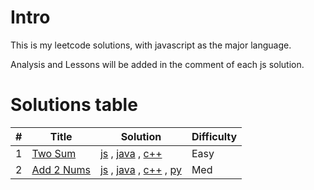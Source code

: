 # Intro
This is my leetcode solutions, with javascript as the major language.

Analysis and Lessons will be added in the comment of each js solution.


# Solutions table
| # | Title | Solution | Difficulty |
|---| ----- | -------- | ---------- |
|1|[Two Sum](https://oj.leetcode.com/problems/two-sum/)|[js](./algorithms/twoSum/twoSum.js) , [java](./algorithms/twoSum/twoSum.java) , [c++](./algorithms/twoSum/twoSum.cpp)|Easy|
|2|[Add 2 Nums](https://oj.leetcode.com/problems/add-two-numbers/)|[js](./algorithms/add2Nums/add2Nums.js) , [java](./algorithms/add2Nums/add2Nums.java) , [c++](./algorithms/add2Nums/add2Nums.cpp) , [py](./algorithms/add2Nums/add2Nums.py)|Med|